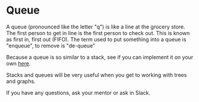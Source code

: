 # Queue

A queue (pronounced like the letter "q") is like a line at the grocery store. The first person to get in line is the first person to check out. This is known as first in, first out (FIFO). The term used to put something into a queue is "enqueue", to remove is "de-queue"

Because a queue is so similar to a stack, see if you can implement it on your own [here](https://github.com/morsedan/UDDTechnicalInterviewPrep/blob/main/DataStructures/Queue/Queue/main.swift).

Stacks and queues will be very useful when you get to working with trees and graphs. 

If you have any questions, ask your mentor or ask in Slack.

